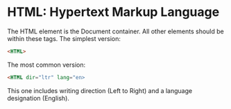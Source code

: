 # HTML: Hypertext Markup Language

The HTML element is the Document container.  All other elements should be within these tags.
The simplest version:
```html
<HTML>
```

The most common version:
```html
<HTML dir="ltr" lang="en>
```
This one includes writing direction (Left to Right) and a language designation (English).

